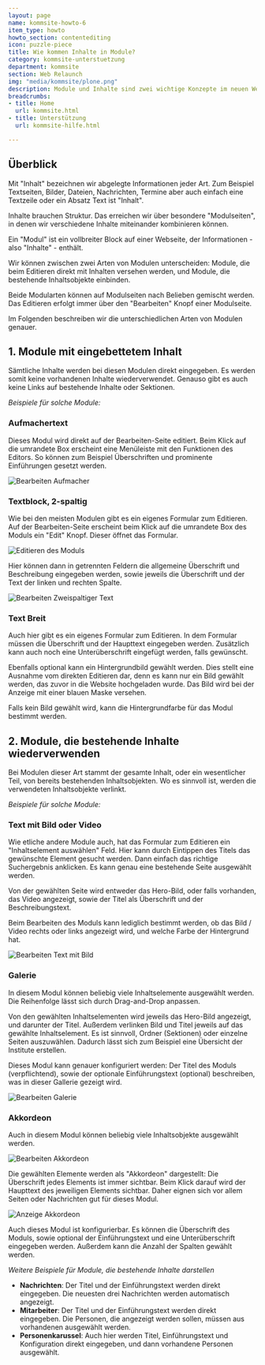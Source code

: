 ```yaml
---
layout: page
name: kommsite-howto-6
item_type: howto
howto_section: contentediting
icon: puzzle-piece
title: Wie kommen Inhalte in Module?
category: kommsite-unterstuetzung
department: kommsite
section: Web Relaunch
img: "media/kommsite/plone.png"
description: Module und Inhalte sind zwei wichtige Konzepte im neuen Webauftritt
breadcrumbs:
- title: Home
  url: kommsite.html
- title: Unterstützung
  url: kommsite-hilfe.html

---
```


## Überblick

Mit "Inhalt" bezeichnen wir abgelegte Informationen jeder Art. Zum Beispiel Textseiten, Bilder, Dateien, Nachrichten, Termine aber auch einfach eine Textzeile oder ein Absatz Text ist "Inhalt".

Inhalte brauchen Struktur. Das erreichen wir über besondere "Modulseiten", in denen wir verschiedene Inhalte miteinander kombinieren können.

Ein "Modul" ist ein vollbreiter Block auf einer Webseite, der Informationen - also "Inhalte" - enthält.

Wir können zwischen zwei Arten von Modulen unterscheiden: Module, die beim Editieren direkt mit Inhalten versehen werden, und Module, die bestehende Inhaltsobjekte einbinden.

Beide Modularten können auf Modulseiten nach Belieben gemischt werden. Das Editieren erfolgt immer über den "Bearbeiten" Knopf einer Modulseite.

Im Folgenden beschreiben wir die unterschiedlichen Arten von Modulen genauer.

## 1. Module mit eingebettetem Inhalt

Sämtliche Inhalte werden bei diesen Modulen direkt eingegeben. Es werden somit keine vorhandenen Inhalte wiederverwendet. Genauso gibt es auch keine Links auf bestehende Inhalte oder Sektionen.

*Beispiele für solche Module:*

### Aufmachertext

Dieses Modul wird direkt auf der Bearbeiten-Seite editiert. Beim Klick auf die umrandete Box erscheint eine Menüleiste mit den Funktionen des Editors. So können zum Beispiel Überschriften und prominente Einführungen gesetzt werden.

<img src="/media/kommsite/howto_modulbeispiele/Bearbeiten_Aufmacher.png" alt="Bearbeiten Aufmacher" />

### Textblock, 2-spaltig

Wie bei den meisten Modulen gibt es ein eigenes Formular zum Editieren. Auf der Bearbeiten-Seite erscheint beim Klick auf die umrandete Box des Moduls ein "Edit" Knopf. Dieser öffnet das Formular.

<img src="/media/kommsite/howto_modulbeispiele/Edit_des_Moduls.png" alt="Editieren des Moduls" />


Hier können dann in getrennten Feldern die allgemeine Überschrift und Beschreibung eingegeben werden, sowie jeweils die Überschrift und der Text der linken und rechten Spalte.

<img src="/media/kommsite/howto_modulbeispiele/Bearbeiten_Zweispaltiger_Text.png" alt="Bearbeiten Zweispaltiger Text" />

### Text Breit

Auch hier gibt es ein eigenes Formular zum Editieren. In dem Formular müssen die Überschrift und der Haupttext eingegeben werden. Zusätzlich kann auch noch eine Unterüberschrift eingefügt werden, falls gewünscht.

Ebenfalls optional kann ein Hintergrundbild gewählt werden. Dies stellt eine Ausnahme vom direkten Editieren dar, denn es kann nur ein Bild gewählt werden, das zuvor in die Website hochgeladen wurde. Das Bild wird bei der Anzeige mit einer blauen Maske versehen.

Falls kein Bild gewählt wird, kann die Hintergrundfarbe für das Modul bestimmt werden.

## 2. Module, die bestehende Inhalte wiederverwenden

Bei Modulen dieser Art stammt der gesamte Inhalt, oder ein wesentlicher Teil, von bereits bestehenden Inhaltsobjekten. Wo es sinnvoll ist, werden die verwendeten Inhaltsobjekte verlinkt.

*Beispiele für solche Module:*
 
### Text mit Bild oder Video

Wie etliche andere Module auch, hat das Formular zum Editieren ein "Inhaltselement auswählen" Feld. Hier kann durch Eintippen des Titels das gewünschte Element gesucht werden. Dann einfach das richtige Suchergebnis anklicken. Es kann genau eine bestehende Seite ausgewählt werden.

Von der gewählten Seite wird entweder das Hero-Bild, oder falls vorhanden, das Video angezeigt, sowie der Titel als Überschrift und der Beschreibungstext.

Beim Bearbeiten des Moduls kann lediglich bestimmt werden, ob das Bild / Video rechts oder links angezeigt wird, und welche Farbe der Hintergrund hat.

<img src="/media/kommsite/howto_modulbeispiele/Bearbeiten_Text_mit_Bild.png" alt="Bearbeiten Text mit Bild" />

### Galerie

In diesem Modul können beliebig viele Inhaltselemente ausgewählt werden. Die Reihenfolge lässt sich durch Drag-and-Drop anpassen.

Von den gewählten Inhaltselementen wird jeweils das Hero-Bild angezeigt, und darunter der Titel. Außerdem verlinken Bild und Titel jeweils auf das gewählte Inhaltselement. Es ist sinnvoll, Ordner (Sektionen) oder einzelne Seiten auszuwählen. Dadurch lässt sich zum Beispiel eine Übersicht der Institute erstellen.

Dieses Modul kann genauer konfiguriert werden: Der Titel des Moduls (verpflichtend), sowie der optionale Einführungstext (optional) beschreiben, was in dieser Gallerie gezeigt wird.

<img src="/media/kommsite/howto_modulbeispiele/Bearbeiten_Galerie.png" alt="Bearbeiten Galerie" />

### Akkordeon

Auch in diesem Modul können beliebig viele Inhaltsobjekte ausgewählt werden.

<img src="/media/kommsite/howto_modulbeispiele/Bearbeiten_Akkordeon.png" alt="Bearbeiten Akkordeon" />

Die gewählten Elemente werden als "Akkordeon" dargestellt: Die Überschrift jedes Elements ist immer sichtbar. Beim Klick darauf wird der Haupttext des jeweiligen Elements sichtbar. Daher eignen sich vor allem Seiten oder Nachrichten gut für dieses Modul.

<img src="/media/kommsite/howto_modulbeispiele/Anzeige_Akkordeon.png" alt="Anzeige Akkordeon" />

Auch dieses Modul ist konfigurierbar. Es können die Überschrift des Moduls, sowie optional der Einführungstext und eine Unterüberschrift eingegeben werden. Außerdem kann die Anzahl der Spalten gewählt werden.

*Weitere Beispiele für Module, die bestehende Inhalte darstellen*

* **Nachrichten**: Der Titel und der Einführungstext werden direkt eingegeben. Die neuesten drei Nachrichten werden automatisch angezeigt.
* **Mitarbeiter**: Der Titel und der Einführungstext werden direkt eingegeben. Die Personen, die angezeigt werden sollen, müssen aus vorhandenen ausgewählt werden.
* **Personenkarussel**: Auch hier werden Titel, Einführungstext und Konfiguration direkt eingegeben, und dann vorhandene Personen ausgewählt.